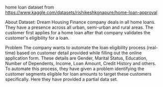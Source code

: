 home loan dataset from https://www.kaggle.com/datasets/rishikeshkonapure/home-loan-approval

About Dataset:
Dream Housing Finance company deals in all home loans. They have a presence across all urban, semi-urban and rural areas. 
The customer first applies for a home loan after that company validates the customer's eligibility for a loan.

Problem
The company wants to automate the loan eligibility process (real-time) based on customer detail provided while filling out the online application form. 
These details are Gender, Marital Status, Education, Number of Dependents, Income, Loan Amount, Credit History and others. To automate this process,
they have given a problem identifying the customer segments eligible for loan amounts to target these customers specifically.
Here they have provided a partial data set.
